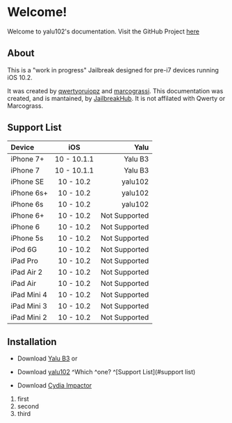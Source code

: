 # Welcome!

Welcome to yalu102's documentation. Visit the GitHub Project [here](https://github.com/kpwn/yalu102/)

## About

This is a "work in progress" Jailbreak designed for pre-i7 devices running iOS 10.2.

It was created by [qwertyoruiopz](https://twitter.com/qwertyoruiopz) and [marcograssi](https://github.com/kpwn/yalu102/blob/master/marcograss). This documentation was created, and is mantained, by [JailbreakHub](https://jailbreakhub.org). It is not affilated with Qwerty or Marcograss.

## Support List

Device | iOS | Yalu
:----------- |:-------------:| -----------:
iPhone 7+ | 10 - 10.1.1 | Yalu B3
iPhone 7 | 10 - 10.1.1 | Yalu B3
iPhone SE | 10 - 10.2 | yalu102
iPhone 6s+ | 10 - 10.2 | yalu102
iPhone 6s | 10 - 10.2 | yalu102
iPhone 6+ | 10 - 10.2 | Not Supported
iPhone 6 | 10 - 10.2 | Not Supported
iPhone 5s | 10 - 10.2 | Not Supported
iPod 6G | 10 - 10.2 | Not Supported
iPad Pro | 10 - 10.2 | Not Supported
iPad Air 2 | 10 - 10.2 | Not Supported
iPad Air | 10 - 10.2 | Not Supported
iPad Mini 4 | 10 - 10.2 | Not Supported
iPad Mini 3 | 10 - 10.2 | Not Supported
iPad Mini 2 | 10 - 10.2 | Not Supported

## Installation

* Download [Yalu B3](https://yalu.qwertyoruiop.com/mach_portal+yalu-b3.ipa)
  or
* Download [yalu102](https://yalu.qwertyoruiop.com/yalu102_alpha.ipa)
^Which ^one? ^[Support List](#support list)

* Download [Cydia Impactor](http://www.cydiaimpactor.com/)

1. first
2. second
3. third
